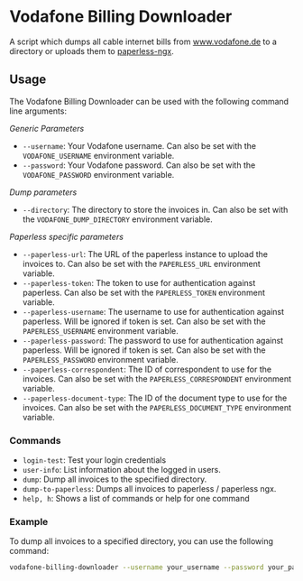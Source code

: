 # Vodafone Billing Downloader

A script which dumps all cable internet bills from www.vodafone.de to a directory or uploads them to [paperless-ngx](https://docs.paperless-ngx.com/).

## Usage

The Vodafone Billing Downloader can be used with the following command line arguments:

_Generic Parameters_

- `--username`: Your Vodafone username. Can also be set with the `VODAFONE_USERNAME` environment variable.
- `--password`: Your Vodafone password. Can also be set with the `VODAFONE_PASSWORD` environment variable.

_Dump parameters_

- `--directory`: The directory to store the invoices in. Can also be set with the `VODAFONE_DUMP_DIRECTORY` environment variable.

_Paperless specific parameters_

- `--paperless-url`: The URL of the paperless instance to upload the invoices to. Can also be set with the `PAPERLESS_URL` environment variable.
- `--paperless-token`: The token to use for authentication against paperless. Can also be set with the `PAPERLESS_TOKEN` environment variable.
- `--paperless-username`: The username to use for authentication against paperless. Will be ignored if token is set. Can also be set with the `PAPERLESS_USERNAME` environment variable.
- `--paperless-password`: The password to use for authentication against paperless. Will be ignored if token is set. Can also be set with the `PAPERLESS_PASSWORD` environment variable.
- `--paperless-correspondent`: The ID of correspondent to use for the invoices. Can also be set with the `PAPERLESS_CORRESPONDENT` environment variable.
- `--paperless-document-type`: The ID of the document type to use for the invoices. Can also be set with the `PAPERLESS_DOCUMENT_TYPE` environment variable.

### Commands

- `login-test`: Test your login credentials
- `user-info`: List information about the logged in users.
- `dump`: Dump all invoices to the specified directory.
- `dump-to-paperless`: Dumps all invoices to paperless / paperless ngx.
- `help, h`: Shows a list of commands or help for one command

### Example

To dump all invoices to a specified directory, you can use the following command:

```bash
vodafone-billing-downloader --username your_username --password your_password --directory /path/to/directory dump
```
